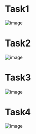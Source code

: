 # Task1
![image](https://github.com/user-attachments/assets/8f7a8ca5-75b5-4dc6-ae9a-3515fdb7cfde)
# Task2
![image](https://github.com/user-attachments/assets/9ea867e1-30fa-411e-870b-eb1706d465e6)
# Task3
![image](https://github.com/user-attachments/assets/2adc9b8f-dac3-4a6f-b999-8ac6ed3ba09d)
# Task4
![image](https://github.com/user-attachments/assets/61080e51-a14c-4aee-a265-9f84901c8c31)




